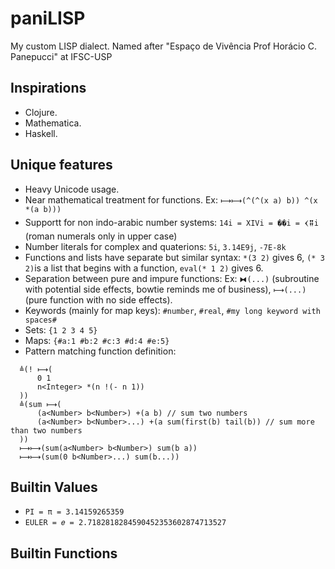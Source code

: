 # paniLISP
My custom LISP dialect. Named after "Espaço de Vivência Prof Horácio C. Panepucci" at IFSC-USP

## Inspirations

  * Clojure.
  * Mathematica.
  * Haskell.

## Unique features

  * Heavy Unicode usage.
  * Near mathematical treatment for functions. Ex: ```⟼⟼(^(^(x a) b)) ^(x *(a b)))```
  * Supportt for non indo-arabic number systems: ```14i = XIVi = ��i = 𒌋𒐉i``` (roman numerals only in upper case)
  * Number literals for complex and quaterions: ```5i```, ```3.14E9j```, ```-7E-8k```
  * Functions and lists have separate but similar syntax: ```*(3 2)``` gives 6, ```(* 3 2)```is a list that begins with a function, ```eval(* 1 2)``` gives 6.
  * Separation between pure and impure functions: Ex: ```⧓(...)``` (subroutine with potential side effects, bowtie reminds me of business), ```⟼(...)``` (pure function with no side effects).
  * Keywords (mainly for map keys): ```#number```, ```#real```, ```#my long keyword with spaces#```
  * Sets: ```{1 2 3 4 5}```
  * Maps: ```{#a:1 #b:2 #c:3 #d:4 #e:5}```
  * Pattern matching function definition:
  ```
    ≜(! ⟼(
        0 1
        n<Integer> *(n !(- n 1))
    ))
    ≜(sum ⟼(
        (a<Number> b<Number>) +(a b) // sum two numbers
        (a<Number> b<Number>...) +(a sum(first(b) tail(b)) // sum more than two numbers
    ))
    ⟼⟼(sum(a<Number> b<Number>) sum(b a))
    ⟼⟼(sum(0 b<Number>...) sum(b...))
  ```
## Builtin Values

  * ```PI = π = 3.14159265359```
  * ```EULER = 𝑒 = 2.7182818284590452353602874713527```

## Builtin Functions
